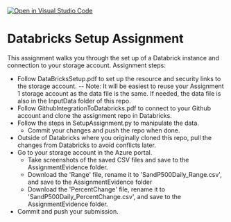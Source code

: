 [![Open in Visual Studio Code](https://classroom.github.com/assets/open-in-vscode-718a45dd9cf7e7f842a935f5ebbe5719a5e09af4491e668f4dbf3b35d5cca122.svg)](https://classroom.github.com/online_ide?assignment_repo_id=12174827&assignment_repo_type=AssignmentRepo)
# Databricks Setup Assignment

This assignment walks you through the set up of a Databrick instance and connection to your storage account.  Assignment steps:
- Follow DataBricksSetup.pdf to set up the resource and security links to the storage account.
-- Note:  It will be easiest to reuse your Assignment 1 storage account as the data file is the same.  If needed, the data file is also in the InputData folder of this repo.
- Follow GithubIntegrationToDatabricks.pdf to connect to your Github account and clone the assignment repo in Databricks.
- Follow the steps in SetupAssignment.py to manipulate the data.
    - Commit your changes and push the repo when done.
- Outside of Databricks where you originally cloned this repo, pull the changes from Databricks to avoid conflicts later.
- Go to your storage account in the Azure portal.
    - Take screenshots of the saved CSV files and save to the AssignmentEvidence folder.
    - Download the 'Range' file, rename it to 'SandP500Daily_Range.csv', and save to the AssignmentEvidence folder
    - Download the 'PercentChange' file, rename it to 'SandP500Daily_PercentChange.csv', and save to the AssignmentEvidence folder.
- Commit and push your submission.